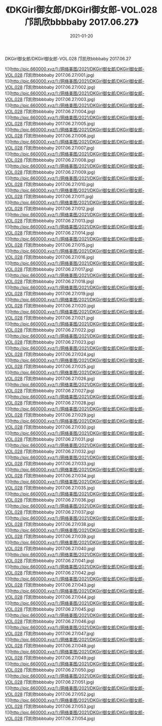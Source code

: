 ﻿---
layout: post
title:  《DKGirl御女郎/DKGirl御女郎-VOL.028 邝凯欣bbbbaby 2017.06.27》
date:   2021-01-20
img: http://pic.660000.xyz/1:/网络美图/2021/DKGirl御女郎/DKGirl御女郎-VOL.028 邝凯欣bbbbaby 2017.06.27/000.jpg
categories: [美女, 清纯, 唯美]
---

DKGirl御女郎/DKGirl御女郎-VOL.028 邝凯欣bbbbaby 2017.06.27

 ![](http://pic.660000.xyz/1:/网络美图/2021/DKGirl御女郎/DKGirl御女郎-VOL.028 邝凯欣bbbbaby 2017.06.27/001.jpg) <br>![](http://pic.660000.xyz/1:/网络美图/2021/DKGirl御女郎/DKGirl御女郎-VOL.028 邝凯欣bbbbaby 2017.06.27/002.jpg) <br>![](http://pic.660000.xyz/1:/网络美图/2021/DKGirl御女郎/DKGirl御女郎-VOL.028 邝凯欣bbbbaby 2017.06.27/003.jpg) <br>![](http://pic.660000.xyz/1:/网络美图/2021/DKGirl御女郎/DKGirl御女郎-VOL.028 邝凯欣bbbbaby 2017.06.27/004.jpg) <br>![](http://pic.660000.xyz/1:/网络美图/2021/DKGirl御女郎/DKGirl御女郎-VOL.028 邝凯欣bbbbaby 2017.06.27/005.jpg) <br>![](http://pic.660000.xyz/1:/网络美图/2021/DKGirl御女郎/DKGirl御女郎-VOL.028 邝凯欣bbbbaby 2017.06.27/006.jpg) <br>![](http://pic.660000.xyz/1:/网络美图/2021/DKGirl御女郎/DKGirl御女郎-VOL.028 邝凯欣bbbbaby 2017.06.27/007.jpg) <br>![](http://pic.660000.xyz/1:/网络美图/2021/DKGirl御女郎/DKGirl御女郎-VOL.028 邝凯欣bbbbaby 2017.06.27/008.jpg) <br>![](http://pic.660000.xyz/1:/网络美图/2021/DKGirl御女郎/DKGirl御女郎-VOL.028 邝凯欣bbbbaby 2017.06.27/009.jpg) <br>![](http://pic.660000.xyz/1:/网络美图/2021/DKGirl御女郎/DKGirl御女郎-VOL.028 邝凯欣bbbbaby 2017.06.27/010.jpg) <br>![](http://pic.660000.xyz/1:/网络美图/2021/DKGirl御女郎/DKGirl御女郎-VOL.028 邝凯欣bbbbaby 2017.06.27/011.jpg) <br>![](http://pic.660000.xyz/1:/网络美图/2021/DKGirl御女郎/DKGirl御女郎-VOL.028 邝凯欣bbbbaby 2017.06.27/012.jpg) <br>![](http://pic.660000.xyz/1:/网络美图/2021/DKGirl御女郎/DKGirl御女郎-VOL.028 邝凯欣bbbbaby 2017.06.27/013.jpg) <br>![](http://pic.660000.xyz/1:/网络美图/2021/DKGirl御女郎/DKGirl御女郎-VOL.028 邝凯欣bbbbaby 2017.06.27/014.jpg) <br>![](http://pic.660000.xyz/1:/网络美图/2021/DKGirl御女郎/DKGirl御女郎-VOL.028 邝凯欣bbbbaby 2017.06.27/015.jpg) <br>![](http://pic.660000.xyz/1:/网络美图/2021/DKGirl御女郎/DKGirl御女郎-VOL.028 邝凯欣bbbbaby 2017.06.27/016.jpg) <br>![](http://pic.660000.xyz/1:/网络美图/2021/DKGirl御女郎/DKGirl御女郎-VOL.028 邝凯欣bbbbaby 2017.06.27/017.jpg) <br>![](http://pic.660000.xyz/1:/网络美图/2021/DKGirl御女郎/DKGirl御女郎-VOL.028 邝凯欣bbbbaby 2017.06.27/018.jpg) <br>![](http://pic.660000.xyz/1:/网络美图/2021/DKGirl御女郎/DKGirl御女郎-VOL.028 邝凯欣bbbbaby 2017.06.27/019.jpg) <br>![](http://pic.660000.xyz/1:/网络美图/2021/DKGirl御女郎/DKGirl御女郎-VOL.028 邝凯欣bbbbaby 2017.06.27/020.jpg) <br>![](http://pic.660000.xyz/1:/网络美图/2021/DKGirl御女郎/DKGirl御女郎-VOL.028 邝凯欣bbbbaby 2017.06.27/021.jpg) <br>![](http://pic.660000.xyz/1:/网络美图/2021/DKGirl御女郎/DKGirl御女郎-VOL.028 邝凯欣bbbbaby 2017.06.27/022.jpg) <br>![](http://pic.660000.xyz/1:/网络美图/2021/DKGirl御女郎/DKGirl御女郎-VOL.028 邝凯欣bbbbaby 2017.06.27/023.jpg) <br>![](http://pic.660000.xyz/1:/网络美图/2021/DKGirl御女郎/DKGirl御女郎-VOL.028 邝凯欣bbbbaby 2017.06.27/024.jpg) <br>![](http://pic.660000.xyz/1:/网络美图/2021/DKGirl御女郎/DKGirl御女郎-VOL.028 邝凯欣bbbbaby 2017.06.27/025.jpg) <br>![](http://pic.660000.xyz/1:/网络美图/2021/DKGirl御女郎/DKGirl御女郎-VOL.028 邝凯欣bbbbaby 2017.06.27/026.jpg) <br>![](http://pic.660000.xyz/1:/网络美图/2021/DKGirl御女郎/DKGirl御女郎-VOL.028 邝凯欣bbbbaby 2017.06.27/027.jpg) <br>![](http://pic.660000.xyz/1:/网络美图/2021/DKGirl御女郎/DKGirl御女郎-VOL.028 邝凯欣bbbbaby 2017.06.27/028.jpg) <br>![](http://pic.660000.xyz/1:/网络美图/2021/DKGirl御女郎/DKGirl御女郎-VOL.028 邝凯欣bbbbaby 2017.06.27/029.jpg) <br>![](http://pic.660000.xyz/1:/网络美图/2021/DKGirl御女郎/DKGirl御女郎-VOL.028 邝凯欣bbbbaby 2017.06.27/030.jpg) <br>![](http://pic.660000.xyz/1:/网络美图/2021/DKGirl御女郎/DKGirl御女郎-VOL.028 邝凯欣bbbbaby 2017.06.27/031.jpg) <br>![](http://pic.660000.xyz/1:/网络美图/2021/DKGirl御女郎/DKGirl御女郎-VOL.028 邝凯欣bbbbaby 2017.06.27/032.jpg) <br>![](http://pic.660000.xyz/1:/网络美图/2021/DKGirl御女郎/DKGirl御女郎-VOL.028 邝凯欣bbbbaby 2017.06.27/033.jpg) <br>![](http://pic.660000.xyz/1:/网络美图/2021/DKGirl御女郎/DKGirl御女郎-VOL.028 邝凯欣bbbbaby 2017.06.27/034.jpg) <br>![](http://pic.660000.xyz/1:/网络美图/2021/DKGirl御女郎/DKGirl御女郎-VOL.028 邝凯欣bbbbaby 2017.06.27/035.jpg) <br>![](http://pic.660000.xyz/1:/网络美图/2021/DKGirl御女郎/DKGirl御女郎-VOL.028 邝凯欣bbbbaby 2017.06.27/036.jpg) <br>![](http://pic.660000.xyz/1:/网络美图/2021/DKGirl御女郎/DKGirl御女郎-VOL.028 邝凯欣bbbbaby 2017.06.27/037.jpg) <br>![](http://pic.660000.xyz/1:/网络美图/2021/DKGirl御女郎/DKGirl御女郎-VOL.028 邝凯欣bbbbaby 2017.06.27/038.jpg) <br>![](http://pic.660000.xyz/1:/网络美图/2021/DKGirl御女郎/DKGirl御女郎-VOL.028 邝凯欣bbbbaby 2017.06.27/039.jpg) <br>![](http://pic.660000.xyz/1:/网络美图/2021/DKGirl御女郎/DKGirl御女郎-VOL.028 邝凯欣bbbbaby 2017.06.27/040.jpg) <br>![](http://pic.660000.xyz/1:/网络美图/2021/DKGirl御女郎/DKGirl御女郎-VOL.028 邝凯欣bbbbaby 2017.06.27/041.jpg) <br>![](http://pic.660000.xyz/1:/网络美图/2021/DKGirl御女郎/DKGirl御女郎-VOL.028 邝凯欣bbbbaby 2017.06.27/042.jpg) <br>![](http://pic.660000.xyz/1:/网络美图/2021/DKGirl御女郎/DKGirl御女郎-VOL.028 邝凯欣bbbbaby 2017.06.27/043.jpg) <br>![](http://pic.660000.xyz/1:/网络美图/2021/DKGirl御女郎/DKGirl御女郎-VOL.028 邝凯欣bbbbaby 2017.06.27/044.jpg) <br>![](http://pic.660000.xyz/1:/网络美图/2021/DKGirl御女郎/DKGirl御女郎-VOL.028 邝凯欣bbbbaby 2017.06.27/045.jpg) <br>![](http://pic.660000.xyz/1:/网络美图/2021/DKGirl御女郎/DKGirl御女郎-VOL.028 邝凯欣bbbbaby 2017.06.27/046.jpg) <br>![](http://pic.660000.xyz/1:/网络美图/2021/DKGirl御女郎/DKGirl御女郎-VOL.028 邝凯欣bbbbaby 2017.06.27/047.jpg) <br>![](http://pic.660000.xyz/1:/网络美图/2021/DKGirl御女郎/DKGirl御女郎-VOL.028 邝凯欣bbbbaby 2017.06.27/048.jpg) <br>![](http://pic.660000.xyz/1:/网络美图/2021/DKGirl御女郎/DKGirl御女郎-VOL.028 邝凯欣bbbbaby 2017.06.27/049.jpg) <br>![](http://pic.660000.xyz/1:/网络美图/2021/DKGirl御女郎/DKGirl御女郎-VOL.028 邝凯欣bbbbaby 2017.06.27/050.jpg) <br>![](http://pic.660000.xyz/1:/网络美图/2021/DKGirl御女郎/DKGirl御女郎-VOL.028 邝凯欣bbbbaby 2017.06.27/051.jpg) <br>![](http://pic.660000.xyz/1:/网络美图/2021/DKGirl御女郎/DKGirl御女郎-VOL.028 邝凯欣bbbbaby 2017.06.27/052.jpg) <br>![](http://pic.660000.xyz/1:/网络美图/2021/DKGirl御女郎/DKGirl御女郎-VOL.028 邝凯欣bbbbaby 2017.06.27/053.jpg) <br>![](http://pic.660000.xyz/1:/网络美图/2021/DKGirl御女郎/DKGirl御女郎-VOL.028 邝凯欣bbbbaby 2017.06.27/054.jpg) <br>